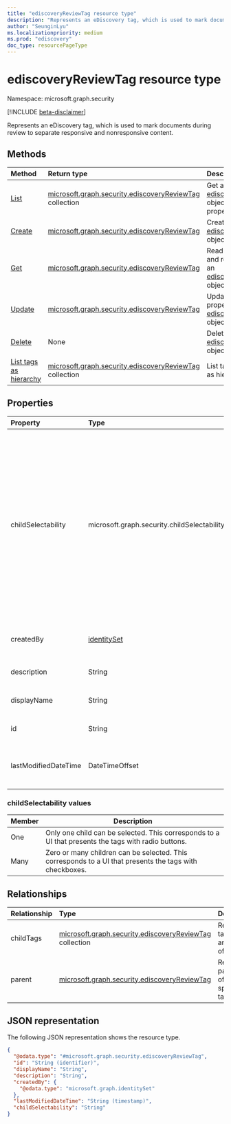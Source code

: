```yaml
---
title: "ediscoveryReviewTag resource type"
description: "Represents an eDiscovery tag, which is used to mark documents during review to separate responsive and nonresponsive content"
author: "SeunginLyu"
ms.localizationpriority: medium
ms.prod: "ediscovery"
doc_type: resourcePageType
---
```


# ediscoveryReviewTag resource type

Namespace: microsoft.graph.security

[!INCLUDE [beta-disclaimer](../../includes/beta-disclaimer.md)]

Represents an eDiscovery tag, which is used to mark documents during review to separate responsive and nonresponsive content.

## Methods
|Method|Return type|Description|
|:---|:---|:---|
|[List](../api/security-ediscoverycase-list-tags.md)|[microsoft.graph.security.ediscoveryReviewTag](../resources/security-ediscoveryreviewtag.md) collection|Get a list of the [ediscoveryReviewTag](../resources/security-ediscoveryreviewtag.md) objects and their properties.|
|[Create](../api/security-ediscoverycase-post-tags.md)|[microsoft.graph.security.ediscoveryReviewTag](../resources/security-ediscoveryreviewtag.md)|Create a new [ediscoveryReviewTag](../resources/security-ediscoveryreviewtag.md) object.|
|[Get](../api/security-ediscoveryreviewtag-get.md)|[microsoft.graph.security.ediscoveryReviewTag](../resources/security-ediscoveryreviewtag.md)|Read the properties and relationships of an [ediscoveryReviewTag](../resources/security-ediscoveryreviewtag.md) object.|
|[Update](../api/security-ediscoveryreviewtag-update.md)|[microsoft.graph.security.ediscoveryReviewTag](../resources/security-ediscoveryreviewtag.md)|Update the properties of an [ediscoveryReviewTag](../resources/security-ediscoveryreviewtag.md) object.|
|[Delete](../api/security-ediscoverycase-delete-tags.md)|None|Delete an [ediscoveryReviewTag](../resources/security-ediscoveryreviewtag.md) object.|
|[List tags as hierarchy](../api/security-ediscoveryreviewtag-ashierarchy.md)|[microsoft.graph.security.ediscoveryReviewTag](../resources/security-ediscoveryreviewtag.md) collection|List tags organized as hierarchy.|


## Properties
|Property|Type|Description|
|:---|:---|:---|
|childSelectability|microsoft.graph.security.childSelectability|Indicates whether a single or multiple child tags can be associated with a document. Possible values are: `One`, `Many`.  This value controls whether the UX presents the tags as checkboxes or a radio button group.|
|createdBy|[identitySet](../resources/identityset.md)|The user who created the tag.|
|description|String|The description for the tag.|
|displayName|String|Display name of the tag.|
|id|String|Unique identifier for the tag.|
|lastModifiedDateTime|DateTimeOffset|The date and time the tag was last modified.|

### childSelectability values

|Member|Description|
|:----|-----------|
|One|Only one child can be selected. This corresponds to a UI that presents the tags with radio buttons.|
|Many|Zero or many children can be selected. This corresponds to a UI that presents the tags with checkboxes.|

## Relationships

|Relationship|Type|Description|
|:---|:---|:---|
|childTags|[microsoft.graph.security.ediscoveryReviewTag](../resources/security-ediscoveryreviewtag.md) collection|Returns the tags that are a child of a tag.|
|parent|[microsoft.graph.security.ediscoveryReviewTag](../resources/security-ediscoveryreviewtag.md)|Returns the parent tag of the specified tag.|
## JSON representation
The following JSON representation shows the resource type.
<!-- {
  "blockType": "resource",
  "keyProperty": "id",
  "@odata.type": "microsoft.graph.security.ediscoveryReviewTag",
  "openType": false
}
-->
``` json
{
  "@odata.type": "#microsoft.graph.security.ediscoveryReviewTag",
  "id": "String (identifier)",
  "displayName": "String",
  "description": "String",
  "createdBy": {
    "@odata.type": "microsoft.graph.identitySet"
  },
  "lastModifiedDateTime": "String (timestamp)",
  "childSelectability": "String"
}
```

